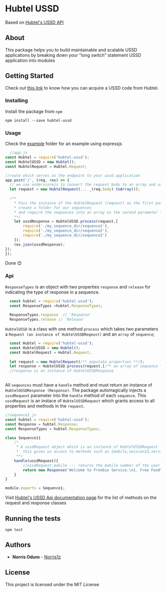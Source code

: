 # Hubtel USSD

Based on [Hubtel's USSD API](https://developers.hubtel.com/documentations/ussd)

## About

This package helps you to build maintainable and scalable USSD applications by breaking down your "long switch" statement USSD application into modules

## Getting Started

Check out [this link](https://developers.hubtel.com/documentations/ussd#how-to-get-ussd-short-code) to know how you can acquire a USSD code from Hubtel.

### Installing

Install the package from `npm`

```
npm install --save hubtel-ussd
```

### Usage
Check the [example](https://github.com/Norris1z/hubtel-ussd/blob/master/example) folder for an example using expressjs

```js
  //app.js 
const Hubtel = require('hubtel-ussd');
const HubtelUSSD = new Hubtel();
const HubtelRequest = Hubtel.Request;

//route which serves as the endpoint to your ussd application
app.post('/', (req, res) => {
  // we use underscorejs to convert the request body to an array and use the spread operator
  let request = new HubtelRequest(... _(req.body).toArray());
  
  /**
    * Pass the instance of the HubtelRequest (request) as the first parameter to HubtelUSSD.process
    * create a folder for our sequences
    * and require the seqeunces into an array as the second parameter for HubtelUSSD.process
    **/
    let ussdResponse = HubtelUSSD.process(request,[
        require('./my_sequence_dir/sequence1'),
        require('./my_sequence_dir/sequence2'),
        require('./my_sequence_dir/sequence3')
    ]);
    res.json(ussdResponse);
});
});
```

Done :blush:

### Api
`ResponseTypes` is an object with two properties `response` and `release` for indicating the type of response in a sequence.

```js
  const hubtel = require('hubtel-ussd');
  const ResponseTypes =hubtel.ResponseTypes;
  
  ResponseTypes.response  // 'Response'
  ResponseTypes.release // 'Release'
```

`HubtelUSSD` is a class with one method `process` which takes two parameters a `Request (an instance of HubtelUSSDReqeust)` and
an `array` of `sequence`;

```js
  const Hubtel = require('hubtel-ussd');
  const HubtelUSSD = new Hubtel();
  const HubtelRequest = Hubtel.Request;
  
  let request = new HubtelRequest(/** populate properties **/);
  let response = HubtelUSSD.process(request,[/** an array of sequence **/);
  //response is an instance of HubtelUSSDResponse
  
```

All `seqeunces` must have a `handle` method and must return an instance of `HubtelUSSDResponse (Response)`.
The package automagically injects a `ussdRequest` parameter into the `handle` method of each `sequence`. This `ussdRequest` is an 
instace of `HubtelUSSDRequest` which grants access to all properties and methods in the `request`.

```js
//sequence1.js
const hubtel = require('hubtel-ussd');
const Response = hubtel.Response;
const ResponseTypes = hubtel.ResponseTypes;

class Sequence1{
    /*
     * A ussdRequest object which is an instance of HubtelUSSDRequest
     *  this gives us access to methods such as {mobile,sessionId,serviceCode,type} etc 
     **/
    handle(ussdRequest){
        //ussdRequest.mobile --- returns the mobile number of the user performing the request. etc
        return new Response('Welcome to Freebie Service.\n1. Free Food\n2. Free Drink\n3. Free Airtime',ResponseTypes.response);
    }
}

module.exports = Sequence1;
```

Visit [Hubtel's USSD Api documentation page](https://developers.hubtel.com/documentations/ussd-api) for the list of methods on the request 
and response classes
## Running the tests

`npm test`

## Authors

* **Norris Oduro** - [Norris1z](https://github.com/Norris1z)

## License

This project is licensed under the MIT License
